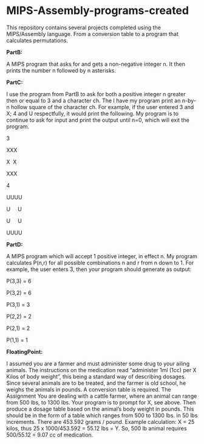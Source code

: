 # MIPS-Assembly-programs-created
This repository contains several projects completed using the MIPS/Assembly language. From a conversion table to a program that calculates permutations.

<b>PartB:</b>

A MIPS program that asks for and gets a non-negative integer n.
It then prints the number n followed by n asterisks. 

<b>PartC:</b>

I use the program from PartB to ask for both a positive integer n greater then or equal to
3 and a character ch. The I have my program print an n-by-n hollow square of the character ch.
For example, if the user entered 3 and X; 4 and U respectfully, it would print the following. My
program is to continue to ask for input and print the output until n=0, which will exit the
program.

3

XXX

X &nbsp;X

XXX

4

UUUU

U &nbsp;&nbsp;&nbsp; U

U &nbsp;&nbsp;&nbsp; U

UUUU 



<b>PartD:</b>

A MIPS program which will accept 1 positive integer, in effect n. My program calculates P(n,r) for all possible combinations n and r from n down to 1. For example, the user
enters 3, then your program should generate as output:

P(3,3) = 6

P(3,2) = 6

P(3,1) = 3

P(2,2) = 2

P(2,1) = 2

P(1,1) = 1

<b>FloatingPoint:</b>


I assumed you are a farmer and must administer some drug to your ailing animals. The instructions
on the medication read “administer 1ml (1cc) per X Kilos of body weight”, this being a standard way of
describing dosages. Since several animals are to be treated, and the farmer is old school, he weighs the
animals in pounds. A conversion table is required.
The Assignment
You are dealing with a cattle farmer, where an animal can range from 500 lbs, to 1300 lbs. Your
program is to prompt for X, see above. Then produce a dosage table based on the animal’s body weight
in pounds. This should be in the form of a table which ranges from 500 to 1300 lbs. in 50 lbs increments.
There are 453.592 grams / pound.
Example calculation:
X = 25 kilos, thus 25 x 1000/453.592 = 55.12 lbs = Y.
So, 500 lb animal requires 500/55.12 = 9.07 cc of medication.

